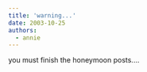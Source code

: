 ```yaml
---
title: 'warning...'
date: 2003-10-25
authors:
  - annie
---
```


you must finish the honeymoon posts....
